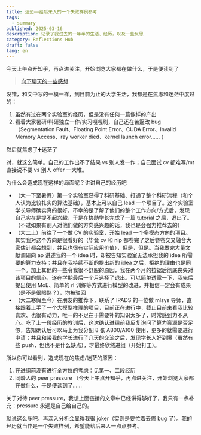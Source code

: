 ```yaml
---
title: 迷茫——给后来人的一个失败样例参考
tags:
  - summary
published: 2025-03-16
description: 记录了我过去的一年半的生活、经历，以及一些反思
category: Reflections Hub
draft: false
lang: en
---
```

今天上午点开知乎，再点进关注，开始浏览大家都在做什么，于是便读到了

> [向下聊天的一些感想](https://zhuanlan.zhihu.com/p/27275434865)

没错，和文中写的一模一样，到目前为止的大学生活，我都是在焦虑和迷茫中度过的：

1. 虽然有过在两个实验室的经历，但是没有任何一篇像样的产出
2. 看着大家暑研/科研独立一作/实习嘎嘎刷，自己还在苦逼改 bug（Segmentation Fault、Floating Point Error、CUDA Error、Invalid Memory Access、ray worker died、kernel launch error…… ）

然后就焦虑了➕迷茫了

对，就这么简单。自己的工作出不了结果 vs 别人发一作；自己面试 cv 都难写/mt 直接说不要 vs 别人 offer 一大堆。

为什么会造成现在这样的局面呢？讲讲自己的经历吧

- （大一下至暑假）第一个实验室获得了科研基础、打通了整个科研流程（和个人认为比较扎实的算法基础），基本上可以自己 lead 一个项目了。这个实验室学长导师确实真的很好，不幸的是了解了他们的整个工作方向/方式后，发现自己实在是提不起兴趣，于是在协助学长完成了一篇 tutorial 之后，退出了。（不过如果有别人对他们做的方向感兴趣的话，我也是会强力推荐去的）
- （大二上）前往了一个做 CV 的实验室，开始 lead 一个多模态方向的项目。其实我对这个方向是很看好的（毕竟 cv 和 nlp 都卷完了之后卷卷交叉融合大家估计都会想到，并且也很有实际应用价值），但是，但是。当我做完大量文献调研向 ap 讲述我的一个 idea 时，却被告知实验室无法承担我的 idea 所需要的算力支持；并且在我持续不断的提出新的 idea 之后，拒绝的理由也是同一个。加上其他的一些令我很不舒服的原因，我在两个月的拉锯后彻底丧失对该项目的信心，遂在学期最后一个月选择了退出。可以简单透露一下，我先后提出使用 MoE、简单的 rl 训练等方式进行模型的改进，并相信一定会有成果（是不是很眼熟？），均被驳回
- （大二寒假至今）在朋友的推荐下，联系了 IPADS 的一位做 mlsys 导师，直接跟着上手了一个大模型推理的项目，目前正在进行中，截止目前来看我比较喜欢、也很有动力，唯一的不足在于需要补的知识太多了，时常感到力不从心。吃了上一段经历的教训后，这次确认进组前我反复询问了算力资源是否足够，告知确认后可以马上为我分配 8 张 A800/A100 使用，更多的就需要进行申请；并且和带我的学长进行了几天的交流之后，发现学长人好到爆（虽然有些 push，但也不是什么缺点），才最终欣然进组（开始打工）。

所以你可以看到，造成现在的焦虑/迷茫的原因：

1. 在进组前没有进行全方位的考虑：见第一、二段经历
2. 同龄人的 peer pressure （今天上午点开知乎，再点进关注，开始浏览大家都在做什么，于是便读到了……

关于对待 peer pressure，我想上面链接的文章中已经讲得够好了，我只有一点补充：pressure 永远是自己给自己的。

就说这么多吧，再深入分析会显得我很 joker（实则是要忙着去修 bug 了）。我的经历就当作是一个失败样例，希望能给后来人一点点参考。
